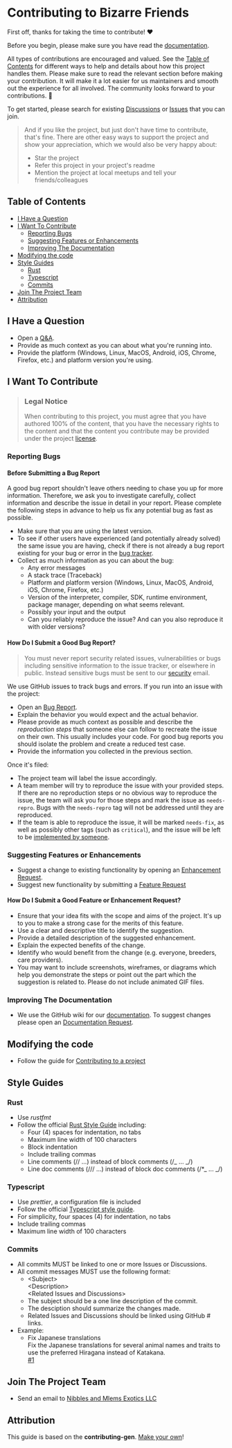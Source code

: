 <!-- omit in toc -->
# Contributing to Bizarre Friends

First off, thanks for taking the time to contribute! ❤️

Before you begin, please make sure you have read the [documentation](https://github.com/Nibbles-and-Mlems-Exotics-LLC/bizarre-friends/wiki).

All types of contributions are encouraged and valued. See the [Table of Contents](#table-of-contents) for different ways to help and details about how this project handles them. Please make sure to read the relevant section before making your contribution. It will make it a lot easier for us maintainers and smooth out the experience for all involved. The community looks forward to your contributions. 🎉

To get started, please search for existing [Discussions](https://github.com/Nibbles-and-Mlems-Exotics-LLC/bizarre-friends/discussions) or [Issues](https://github.com/Nibbles-and-Mlems-Exotics-LLC/bizarre-friends/issues) that you can join.

> And if you like the project, but just don't have time to contribute, that's fine. There are other easy ways to support the project and show your appreciation, which we would also be very happy about:
>
> -   Star the project
> -   Refer this project in your project's readme
> -   Mention the project at local meetups and tell your friends/colleagues

<!-- omit in toc -->
## Table of Contents

- [I Have a Question](#i-have-a-question)
- [I Want To Contribute](#i-want-to-contribute)
  - [Reporting Bugs](#reporting-bugs)
  - [Suggesting Features or Enhancements](#suggesting-features-or-enhancements)
  - [Improving The Documentation](#improving-the-documentation)
- [Modifying the code](#modifying-the-code)
- [Style Guides](#style-guides)
  - [Rust](#rust)
  - [Typescript](#typescript)
  - [Commits](#commits)
- [Join The Project Team](#join-the-project-team)
- [Attribution](#attribution)

## I Have a Question

-   Open a [Q&A](https://github.com/Nibbles-and-Mlems-Exotics-LLC/bizarre-friends/discussions/new?category=q-a).
-   Provide as much context as you can about what you're running into.
-   Provide the platform (Windows, Linux, MacOS, Android, iOS, Chrome, Firefox, etc.) and platform version you're using.

## I Want To Contribute

<!-- omit in toc -->
> ### Legal Notice 
>
> When contributing to this project, you must agree that you have authored 100% of the content, that you have the necessary rights to the content and that the content you contribute may be provided under the project [license](https://github.com/Nibbles-and-Mlems-Exotics-LLC/bizarre-friends/blob/main/LICENSE).

### Reporting Bugs

<!-- omit in toc -->
#### Before Submitting a Bug Report

A good bug report shouldn't leave others needing to chase you up for more information. Therefore, we ask you to investigate carefully, collect information and describe the issue in detail in your report. Please complete the following steps in advance to help us fix any potential bug as fast as possible.

-   Make sure that you are using the latest version.
-   To see if other users have experienced (and potentially already solved) the same issue you are having, check if there is not already a bug report existing for your bug or error in the [bug tracker](https://github.com/Nibbles-and-Mlems-Exotics-LLC/bizarre-friendsissues?q=label%3Abug).
-   Collect as much information as you can about the bug:
    -   Any error messages
    -   A stack trace (Traceback)
    -   Platform and platform version (Windows, Linux, MacOS, Android, iOS, Chrome, Firefox, etc.)
    -   Version of the interpreter, compiler, SDK, runtime environment, package manager, depending on what seems relevant.
    -   Possibly your input and the output
    -   Can you reliably reproduce the issue? And can you also reproduce it with older versions?

<!-- omit in toc -->
#### How Do I Submit a Good Bug Report?

> You must never report security related issues, vulnerabilities or bugs including sensitive information to the issue tracker, or elsewhere in public. Instead sensitive bugs must be sent to our [security](mailto:security+github@nibblesandmlemsexotics.com) email.

We use GitHub issues to track bugs and errors. If you run into an issue with the project:

-   Open an [Bug Report](https://github.com/Nibbles-and-Mlems-Exotics-LLC/bizarre-friends/issues/new?assignees=&labels=bug&projects=Nibbles-and-Mlems-Exotics-LLC%2F2&template=bug_report.yaml&title=%5BBug%5D%3A+).
-   Explain the behavior you would expect and the actual behavior.
-   Please provide as much context as possible and describe the _reproduction steps_ that someone else can follow to recreate the issue on their own. This usually includes your code. For good bug reports you should isolate the problem and create a reduced test case.
-   Provide the information you collected in the previous section.

Once it's filed:

-   The project team will label the issue accordingly.
-   A team member will try to reproduce the issue with your provided steps. If there are no reproduction steps or no obvious way to reproduce the issue, the team will ask you for those steps and mark the issue as `needs-repro`. Bugs with the `needs-repro` tag will not be addressed until they are reproduced.
-   If the team is able to reproduce the issue, it will be marked `needs-fix`, as well as possibly other tags (such as `critical`), and the issue will be left to be [implemented by someone](#your-first-code-contribution).

### Suggesting Features or Enhancements

-   Suggest a change to existing functionality by opening an [Enhancement Request](https://github.com/Nibbles-and-Mlems-Exotics-LLC/bizarre-friends/issues/new?assignees=&labels=enhancement&projects=Nibbles-and-Mlems-Exotics-LLC%2F2&template=enhancement.yaml&title=%5BEnhancement%5D%3A+).
-   Suggest new functionality by submitting a [Feature Request](https://github.com/Nibbles-and-Mlems-Exotics-LLC/bizarre-friends/issues/new?assignees=&labels=feature&projects=Nibbles-and-Mlems-Exotics-LLC%2F2&template=feature_request.yaml&title=%5BFeature%5D%3A+)

<!-- omit in toc -->
#### How Do I Submit a Good Feature or Enhancement Request?

-   Ensure that your idea fits with the scope and aims of the project. It's up to you to make a strong case for the merits of this feature.
-   Use a clear and descriptive title to identify the suggestion.
-   Provide a detailed description of the suggested enhancement.
-   Explain the expected benefits of the change.
-   Identify who would benefit from the change (e.g. everyone, breeders, care providers).
-   You may want to include screenshots, wireframes, or diagrams which help you demonstrate the steps or point out the part which the suggestion is related to. Please do not include animated GIF files.

### Improving The Documentation

-   We use the GitHub wiki for our [documentation](https://github.com/Nibbles-and-Mlems-Exotics-LLC/bizarre-friends/wiki). To suggest changes please open an [Documentation Request](https://github.com/Nibbles-and-Mlems-Exotics-LLC/bizarre-friends/issues/new?assignees=&labels=documentation&projects=Nibbles-and-Mlems-Exotics-LLC%2F2&template=documentation.yaml&title=%5BDocumentation%5D%3A+).

## Modifying the code

-   Follow the guide for [Contributing to a project](https://docs.github.com/en/get-started/exploring-projects-on-github/contributing-to-a-project)

## Style Guides

### Rust

-   Use _rustfmt_
-   Follow the official [Rust Style Guide](https://doc.rust-lang.org/beta/style-guide/index.html) including:
    -   Four (4) spaces for indentation, no tabs
    -   Maximum line width of 100 characters
    -   Block indentation
    -   Include trailing commas
    -   Line comments (// ...) instead of block comments (/_ ... _/)
    -   Line doc comments (/// ...) instead of block doc comments (/\*_ ... _/)

### Typescript

-   Use _prettier_, a configuration file is included
-   Follow the official [Typescript style guide](https://ts.dev/style/).
-   For simplicity, four spaces (4) for indentation, no tabs
-   Include trailing commas
-   Maximum line width of 100 characters

### Commits

-   All commits MUST be linked to one or more Issues or Discussions.
-   All commit messages MUST use the following format:
    -   \<Subject\><br/>
        \<Description\><br/>
        \<Related Issues and Discussions\>
    -   The subject should be a one line description of the commit.
    -   The desciption should summarize the changes made.
    -   Related Issues and Discussions should be linked using GitHub # links.
-   Example:
    -   Fix Japanese translations<br/>
        Fix the Japanese translations for several animal names and traits to use the preferred Hiragana instead of Katakana.<br/>
        [#1]()

## Join The Project Team

-   Send an email to [Nibbles and Mlems Exotics LLC](mailto:join+github@nibblesandmlemsexotics.com)

## Attribution

This guide is based on the **contributing-gen**. [Make your own](https://github.com/bttger/contributing-gen)!
